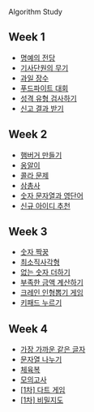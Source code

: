 Algorithm Study

## Week 1
- [명예의 전당](https://school.programmers.co.kr/learn/courses/30/lessons/138477)
- [기사단원의 무기](https://school.programmers.co.kr/learn/courses/30/lessons/136798)
- [과일 장수](https://school.programmers.co.kr/learn/courses/30/lessons/135808)
- [푸드파이트 대회](https://school.programmers.co.kr/learn/courses/30/lessons/134240)
- [성격 유형 검사하기](https://school.programmers.co.kr/learn/courses/30/lessons/118666)
- [신고 결과 받기](https://school.programmers.co.kr/learn/courses/30/lessons/92334)

## Week 2
- [햄버거 만들기](https://school.programmers.co.kr/learn/courses/30/lessons/133502)
- [옹알이](https://school.programmers.co.kr/learn/courses/30/lessons/133499)
- [콜라 문제](https://school.programmers.co.kr/learn/courses/30/lessons/132267)
- [삼총사](https://school.programmers.co.kr/learn/courses/30/lessons/131705)
- [숫자 문자열과 영단어](https://school.programmers.co.kr/learn/courses/30/lessons/81301)
- [신규 아이디 추천](https://school.programmers.co.kr/learn/courses/30/lessons/72410)

## Week 3
- [숫자 짝꿍](https://school.programmers.co.kr/learn/courses/30/lessons/131128)
- [최소직사각형](https://school.programmers.co.kr/learn/courses/30/lessons/86491)
- [없는 숫자 더하기](https://school.programmers.co.kr/learn/courses/30/lessons/86051)
- [부족한 금액 계산하기](https://school.programmers.co.kr/learn/courses/30/lessons/82612)
- [크레인 인형뽑기 게임](https://school.programmers.co.kr/learn/courses/30/lessons/64061)
- [키패드 누르기](https://school.programmers.co.kr/learn/courses/30/lessons/67256)

## Week 4
- [가장 가까운 같은 글자](https://school.programmers.co.kr/learn/courses/30/lessons/142086)
- [문자열 나누기](https://school.programmers.co.kr/learn/courses/30/lessons/140108)
- [체육복](https://school.programmers.co.kr/learn/courses/30/lessons/42862)
- [모의고사](https://school.programmers.co.kr/learn/courses/30/lessons/42840)
- [[1차] 다트 게임](https://school.programmers.co.kr/learn/courses/30/lessons/17682)
- [[1차] 비밀지도](https://school.programmers.co.kr/learn/courses/30/lessons/17681)

